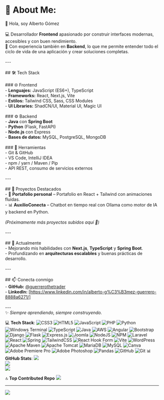 # 💫 About Me:
 👋 Hola, soy Alberto Gómez<br><br>💻 Desarrollador **Frontend** apasionado por construir interfaces modernas, accesibles y con buen rendimiento.  <br>🚀 Con experiencia también en **Backend**, lo que me permite entender todo el ciclo de vida de una aplicación y crear soluciones completas.  <br><br>---<br><br>## 🛠️ Tech Stack<br><br>### 🌐 Frontend<br>- **Lenguajes:** JavaScript (ES6+), TypeScript  <br>- **Frameworks:** React, Next.js, Vite  <br>- **Estilos:** Tailwind CSS, Sass, CSS Modules  <br>- **UI Libraries:** ShadCN/UI, Material UI, Magic UI  <br><br>### ⚙️ Backend<br>- **Java** con **Spring Boot**  <br>- **Python** (Flask, FastAPI)  <br>- **Node.js** con Express  <br>- **Bases de datos:** MySQL, PostgreSQL, MongoDB  <br><br>### 🧰 Herramientas<br>- Git & GitHub  <br>- VS Code, IntelliJ IDEA  <br>- npm / yarn / Maven / Pip  <br>- API REST, consumo de servicios externos  <br><br>---<br><br>## 📌 Proyectos Destacados<br>- 🎨 **Portafolio personal** – Portafolio en React + Tailwind con animaciones fluidas.  <br>- 📊 **AuxilioConecta** – Chatbot en tiempo real con Ollama como motor de IA y backend en Python.   <br><br>*(Próximamente más proyectos subidos aquí 👀)*<br><br>---<br><br>## 🌱 Actualmente<br>- Mejorando mis habilidades con **Next.js**, **TypeScript** y **Spring Boot**.  <br>- Profundizando en **arquitecturas escalables** y buenas prácticas de desarrollo.  <br><br>---<br><br>## 📫 Conecta conmigo<br>- **GitHub:** [@guerrerothetrader](https://github.com/guerrerothetrader)  <br>- **LinkedIn:** [https://www.linkedin.com/in/alberto-g%C3%B3mez-guerrero-8888a6271/]  <br><br>---<br>✨ *Siempre aprendiendo, siempre construyendo.*  <br>


 💻 **Tech Stack**:
![CSS3](https://img.shields.io/badge/css3-%231572B6.svg?style=for-the-badge&logo=css3&logoColor=white) ![HTML5](https://img.shields.io/badge/html5-%23E34F26.svg?style=for-the-badge&logo=html5&logoColor=white) ![JavaScript](https://img.shields.io/badge/javascript-%23323330.svg?style=for-the-badge&logo=javascript&logoColor=%23F7DF1E) ![PHP](https://img.shields.io/badge/php-%23777BB4.svg?style=for-the-badge&logo=php&logoColor=white) ![Python](https://img.shields.io/badge/python-3670A0?style=for-the-badge&logo=python&logoColor=ffdd54) ![Windows Terminal](https://img.shields.io/badge/Windows%20Terminal-%234D4D4D.svg?style=for-the-badge&logo=windows-terminal&logoColor=white) ![TypeScript](https://img.shields.io/badge/typescript-%23007ACC.svg?style=for-the-badge&logo=typescript&logoColor=white) ![Java](https://img.shields.io/badge/java-%23ED8B00.svg?style=for-the-badge&logo=openjdk&logoColor=white) ![AWS](https://img.shields.io/badge/AWS-%23FF9900.svg?style=for-the-badge&logo=amazon-aws&logoColor=white) ![Angular](https://img.shields.io/badge/angular-%23DD0031.svg?style=for-the-badge&logo=angular&logoColor=white) ![Bootstrap](https://img.shields.io/badge/bootstrap-%238511FA.svg?style=for-the-badge&logo=bootstrap&logoColor=white) ![Django](https://img.shields.io/badge/django-%23092E20.svg?style=for-the-badge&logo=django&logoColor=white) ![Flask](https://img.shields.io/badge/flask-%23000.svg?style=for-the-badge&logo=flask&logoColor=white) ![Express.js](https://img.shields.io/badge/express.js-%23404d59.svg?style=for-the-badge&logo=express&logoColor=%2361DAFB) ![Joomla](https://img.shields.io/badge/joomla-%235091CD.svg?style=for-the-badge&logo=joomla&logoColor=white) ![NodeJS](https://img.shields.io/badge/node.js-6DA55F?style=for-the-badge&logo=node.js&logoColor=white) ![NPM](https://img.shields.io/badge/NPM-%23CB3837.svg?style=for-the-badge&logo=npm&logoColor=white) ![Laravel](https://img.shields.io/badge/laravel-%23FF2D20.svg?style=for-the-badge&logo=laravel&logoColor=white) ![React](https://img.shields.io/badge/react-%2320232a.svg?style=for-the-badge&logo=react&logoColor=%2361DAFB) ![Spring](https://img.shields.io/badge/spring-%236DB33F.svg?style=for-the-badge&logo=spring&logoColor=white) ![TailwindCSS](https://img.shields.io/badge/tailwindcss-%2338B2AC.svg?style=for-the-badge&logo=tailwind-css&logoColor=white) ![React Hook Form](https://img.shields.io/badge/React%20Hook%20Form-%23EC5990.svg?style=for-the-badge&logo=reacthookform&logoColor=white) ![Vite](https://img.shields.io/badge/vite-%23646CFF.svg?style=for-the-badge&logo=vite&logoColor=white) ![WordPress](https://img.shields.io/badge/WordPress-%23117AC9.svg?style=for-the-badge&logo=WordPress&logoColor=white) ![Apache Maven](https://img.shields.io/badge/Apache%20Maven-C71A36?style=for-the-badge&logo=Apache%20Maven&logoColor=white) ![Apache Tomcat](https://img.shields.io/badge/apache%20tomcat-%23F8DC75.svg?style=for-the-badge&logo=apache-tomcat&logoColor=black) ![MariaDB](https://img.shields.io/badge/MariaDB-003545?style=for-the-badge&logo=mariadb&logoColor=white) ![MySQL](https://img.shields.io/badge/mysql-4479A1.svg?style=for-the-badge&logo=mysql&logoColor=white) ![Canva](https://img.shields.io/badge/Canva-%2300C4CC.svg?style=for-the-badge&logo=Canva&logoColor=white) ![Adobe Premiere Pro](https://img.shields.io/badge/Adobe%20Premiere%20Pro-9999FF.svg?style=for-the-badge&logo=Adobe%20Premiere%20Pro&logoColor=white) ![Adobe Photoshop](https://img.shields.io/badge/adobe%20photoshop-%2331A8FF.svg?style=for-the-badge&logo=adobe%20photoshop&logoColor=white) ![Pandas](https://img.shields.io/badge/pandas-%23150458.svg?style=for-the-badge&logo=pandas&logoColor=white) ![GitHub](https://img.shields.io/badge/github-%23121011.svg?style=for-the-badge&logo=github&logoColor=white) ![Git](https://img.shields.io/badge/git-%23F05033.svg?style=for-the-badge&logo=git&logoColor=white)
 📊 **GitHub Stats**:
![](https://github-readme-stats.vercel.app/api?username=guerrerothetrader&theme=dark&hide_border=false&include_all_commits=false&count_private=false)<br/>
![](https://nirzak-streak-stats.vercel.app/?user=guerrerothetrader&theme=dark&hide_border=false)<br/>
![](https://github-readme-stats.vercel.app/api/top-langs/?username=guerrerothetrader&theme=dark&hide_border=false&include_all_commits=false&count_private=false&layout=compact)

 🔝 **Top Contributed Repo**
![](https://github-contributor-stats.vercel.app/api?username=guerrerothetrader&limit=5&theme=dark&combine_all_yearly_contributions=true)

---
[![](https://visitcount.itsvg.in/api?id=guerrerothetrader&icon=0&color=0)](https://visitcount.itsvg.in)


